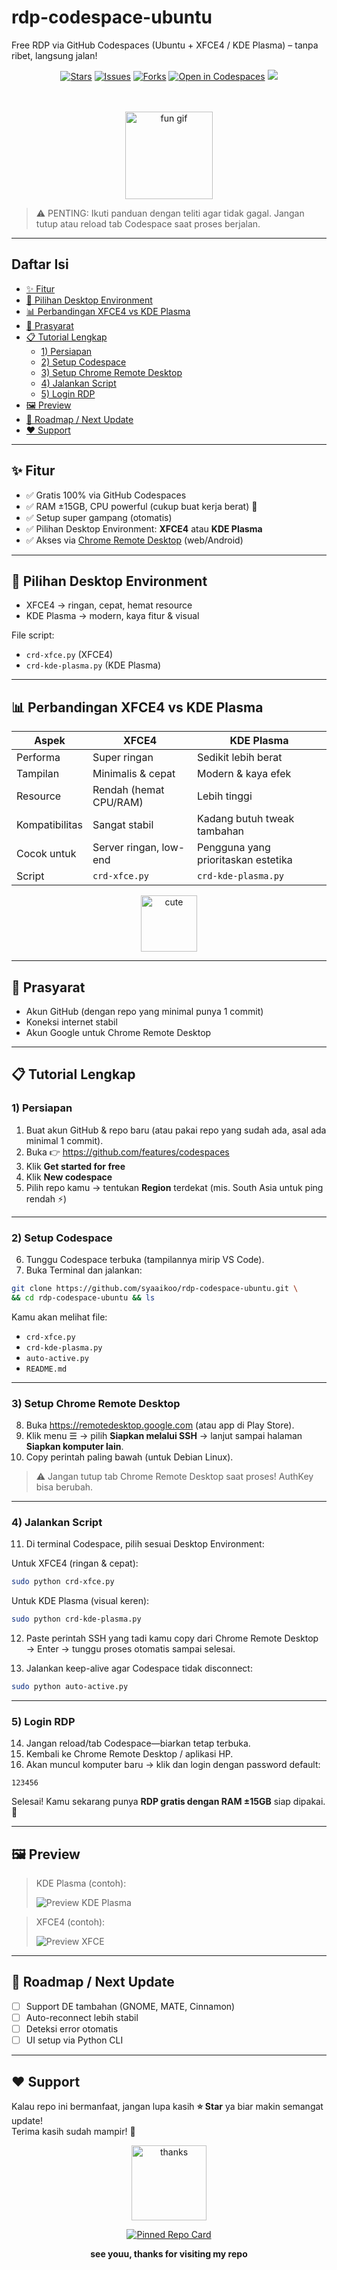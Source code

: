 # rdp-codespace-ubuntu

Free RDP via GitHub Codespaces (Ubuntu + XFCE4 / KDE Plasma) – tanpa ribet, langsung jalan!

<div align="center">
  
[![Stars](https://img.shields.io/github/stars/syaaikoo/rdp-codespace-ubuntu?style=for-the-badge)](https://github.com/syaaikoo/rdp-codespace-ubuntu/stargazers)
[![Issues](https://img.shields.io/github/issues/syaaikoo/rdp-codespace-ubuntu?style=for-the-badge)](https://github.com/syaaikoo/rdp-codespace-ubuntu/issues)
[![Forks](https://img.shields.io/github/forks/syaaikoo/rdp-codespace-ubuntu?style=for-the-badge)](https://github.com/syaaikoo/rdp-codespace-ubuntu/forks)
[![Open in Codespaces](https://img.shields.io/badge/Open%20in-Codespaces-24292e?style=for-the-badge&logo=github)](https://codespaces.new/syaaikoo/rdp-codespace-ubuntu)
<a href="https://instagram.com/syaaikoo">
  <img src="https://img.shields.io/badge/Instagram-syaaikoo-E4405F?style=for-the-badge&logo=instagram&logoColor=white" />
</a>

<br><br>
<img src="https://media.tenor.com/N5fU8iyU9F4AAAAi/shigure-ui-dance.gif" alt="fun gif" height="140" />
</div>

> ⚠️ PENTING: Ikuti panduan dengan teliti agar tidak gagal. Jangan tutup atau reload tab Codespace saat proses berjalan.

---

## Daftar Isi
- [✨ Fitur](#-fitur)
- [🧠 Pilihan Desktop Environment](#-pilihan-desktop-environment)
- [📊 Perbandingan XFCE4 vs KDE Plasma](#-perbandingan-xfce4-vs-kde-plasma)
- [🧰 Prasyarat](#-prasyarat)
- [📋 Tutorial Lengkap](#-tutorial-lengkap)
  - [1) Persiapan](#1-persiapan)
  - [2) Setup Codespace](#2-setup-codespace)
  - [3) Setup Chrome Remote Desktop](#3-setup-chrome-remote-desktop)
  - [4) Jalankan Script](#4-jalankan-script)
  - [5) Login RDP](#5-login-rdp)
- [🖼️ Preview](#️-preview)
- [🧭 Roadmap / Next Update](#-roadmap--next-update)
- [❤️ Support](#️-support)

---

## ✨ Fitur
- ✅ Gratis 100% via GitHub Codespaces  
- ✅ RAM ±15GB, CPU powerful (cukup buat kerja berat) 🚀  
- ✅ Setup super gampang (otomatis)  
- ✅ Pilihan Desktop Environment: **XFCE4** atau **KDE Plasma**  
- ✅ Akses via [Chrome Remote Desktop](https://remotedesktop.google.com) (web/Android)

---

## 🧠 Pilihan Desktop Environment
- XFCE4 → ringan, cepat, hemat resource  
- KDE Plasma → modern, kaya fitur & visual

File script:
- `crd-xfce.py` (XFCE4)
- `crd-kde-plasma.py` (KDE Plasma)

---

## 📊 Perbandingan XFCE4 vs KDE Plasma

| Aspek            | XFCE4                   | KDE Plasma                         |
|------------------|-------------------------|------------------------------------|
| Performa         | Super ringan            | Sedikit lebih berat                |
| Tampilan         | Minimalis & cepat       | Modern & kaya efek                 |
| Resource         | Rendah (hemat CPU/RAM)  | Lebih tinggi                       |
| Kompatibilitas   | Sangat stabil           | Kadang butuh tweak tambahan        |
| Cocok untuk      | Server ringan, low-end  | Pengguna yang prioritaskan estetika|
| Script           | `crd-xfce.py`           | `crd-kde-plasma.py`                |

<div align="center">
  <img src="https://media.tenor.com/IjX29sgxJVAAAAAi/sleeping-cute.gif" alt="cute" height="90" />
</div>

---

## 🧰 Prasyarat
- Akun GitHub (dengan repo yang minimal punya 1 commit)
- Koneksi internet stabil
- Akun Google untuk Chrome Remote Desktop

---

## 📋 Tutorial Lengkap

### 1) Persiapan
1. Buat akun GitHub & repo baru (atau pakai repo yang sudah ada, asal ada minimal 1 commit).
2. Buka 👉 https://github.com/features/codespaces  
3. Klik **Get started for free**  
4. Klik **New codespace**  
5. Pilih repo kamu → tentukan **Region** terdekat (mis. South Asia untuk ping rendah ⚡)

---

### 2) Setup Codespace
6. Tunggu Codespace terbuka (tampilannya mirip VS Code).  
7. Buka Terminal dan jalankan:
```bash
git clone https://github.com/syaaikoo/rdp-codespace-ubuntu.git \
&& cd rdp-codespace-ubuntu && ls
```

Kamu akan melihat file:
- `crd-xfce.py`
- `crd-kde-plasma.py`
- `auto-active.py`
- `README.md`

---

### 3) Setup Chrome Remote Desktop
8. Buka https://remotedesktop.google.com (atau app di Play Store).  
9. Klik menu ☰ → pilih **Siapkan melalui SSH** → lanjut sampai halaman **Siapkan komputer lain**.  
10. Copy perintah paling bawah (untuk Debian Linux).

> ⚠️ Jangan tutup tab Chrome Remote Desktop saat proses! AuthKey bisa berubah.

---

### 4) Jalankan Script
11. Di terminal Codespace, pilih sesuai Desktop Environment:

Untuk XFCE4 (ringan & cepat):
```bash
sudo python crd-xfce.py
```

Untuk KDE Plasma (visual keren):
```bash
sudo python crd-kde-plasma.py
```

12. Paste perintah SSH yang tadi kamu copy dari Chrome Remote Desktop → Enter → tunggu proses otomatis sampai selesai.

13. Jalankan keep-alive agar Codespace tidak disconnect:
```bash
sudo python auto-active.py
```

---

### 5) Login RDP
14. Jangan reload/tab Codespace—biarkan tetap terbuka.  
15. Kembali ke Chrome Remote Desktop / aplikasi HP.  
16. Akan muncul komputer baru → klik dan login dengan password default:
```
123456
```

Selesai! Kamu sekarang punya **RDP gratis dengan RAM ±15GB** siap dipakai. 🎉

---

## 🖼️ Preview

> KDE Plasma (contoh):
>
> ![Preview KDE Plasma](https://kde.org/content/plasma-desktop/plasma-launcher.png)

> XFCE4 (contoh):
>
> ![Preview XFCE](https://docs.vultr.com/public/doc-assets/2091/9d5e1501-4ec5-4be6-95dd-6687764039c3.png)

---

## 🧭 Roadmap / Next Update
- [ ] Support DE tambahan (GNOME, MATE, Cinnamon)  
- [ ] Auto-reconnect lebih stabil  
- [ ] Deteksi error otomatis  
- [ ] UI setup via Python CLI  

---

## ❤️ Support
Kalau repo ini bermanfaat, jangan lupa kasih **⭐ Star** ya biar makin semangat update!  
Terima kasih sudah mampir! 🙌

<div align="center">
  <img src="https://c.tenor.com/Cjw0fXX7LwwAAAAC/tenor.gif" alt="thanks" height="120" />
  <p>
    <a href="https://github.com/syaaikoo">
      <img src="https://github-readme-stats.vercel.app/api/pin/?username=syaaikoo&repo=rdp-codespace-ubuntu&theme=tokyonight&hide_border=false" alt="Pinned Repo Card">
    </a>
  </p>
  <b>see youu, thanks for visiting my repo</b>
</div>
